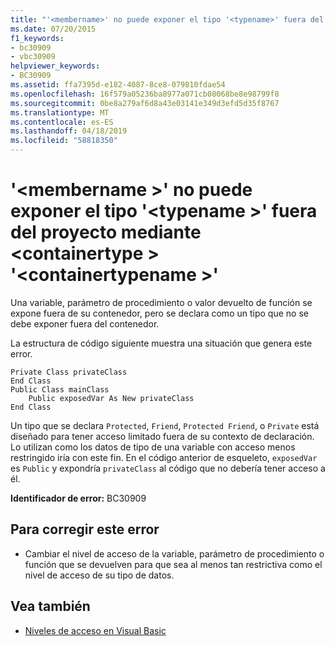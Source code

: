 ```yaml
---
title: "'<membername>' no puede exponer el tipo '<typename>' fuera del proyecto mediante <containertype> '<containertypename>'"
ms.date: 07/20/2015
f1_keywords:
- bc30909
- vbc30909
helpviewer_keywords:
- BC30909
ms.assetid: ffa7395d-e182-4087-8ce8-079810fdae54
ms.openlocfilehash: 16f579a05236ba8977a071cb08068be8e98799f8
ms.sourcegitcommit: 0be8a279af6d8a43e03141e349d3efd5d35f8767
ms.translationtype: MT
ms.contentlocale: es-ES
ms.lasthandoff: 04/18/2019
ms.locfileid: "58818350"
---
```

# <a name="membername-cannot-expose-type-typename-outside-the-project-through-containertype-containertypename"></a>'\<membername >' no puede exponer el tipo '\<typename >' fuera del proyecto mediante \<containertype > '\<containertypename >'
Una variable, parámetro de procedimiento o valor devuelto de función se expone fuera de su contenedor, pero se declara como un tipo que no se debe exponer fuera del contenedor.  
  
 La estructura de código siguiente muestra una situación que genera este error.  
  
```  
Private Class privateClass  
End Class  
Public Class mainClass  
    Public exposedVar As New privateClass  
End Class  
```  
  
 Un tipo que se declara `Protected`, `Friend`, `Protected Friend`, o `Private` está diseñado para tener acceso limitado fuera de su contexto de declaración. Lo utilizan como los datos de tipo de una variable con acceso menos restringido iría con este fin. En el código anterior de esqueleto, `exposedVar` es `Public` y expondría `privateClass` al código que no debería tener acceso a él.  
  
 **Identificador de error:** BC30909  
  
## <a name="to-correct-this-error"></a>Para corregir este error  
  
-   Cambiar el nivel de acceso de la variable, parámetro de procedimiento o función que se devuelven para que sea al menos tan restrictiva como el nivel de acceso de su tipo de datos.  
  
## <a name="see-also"></a>Vea también

- [Niveles de acceso en Visual Basic](../../../visual-basic/programming-guide/language-features/declared-elements/access-levels.md)
